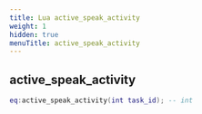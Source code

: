 ```yaml
---
title: Lua active_speak_activity
weight: 1
hidden: true
menuTitle: active_speak_activity
---
```

## active_speak_activity
```lua
eq:active_speak_activity(int task_id); -- int
```